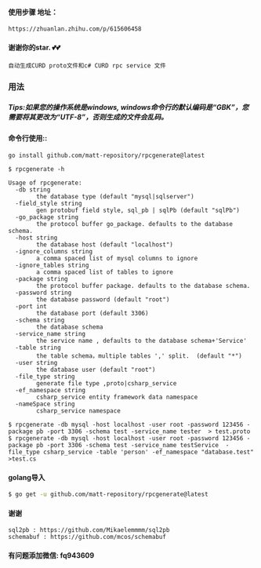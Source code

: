 #### 使用步骤 地址：
    https://zhuanlan.zhihu.com/p/615606458
    
#### 谢谢你的star. 💕💕

    自动生成CURD proto文件和c# CURD rpc service 文件

### 用法

##### Tips:如果您的操作系统是windows, windows命令行的默认编码是“GBK”，您需要将其更改为“UTF-8”，否则生成的文件会乱码。



#### 命令行使用::

`go install github.com/matt-repository/rpcgenerate@latest`

```
$ rpcgenerate -h

Usage of rpcgenerate:
  -db string
        the database type (default "mysql|sqlserver")
  -field_style string
        gen protobuf field style, sql_pb | sqlPb (default "sqlPb")
  -go_package string
        the protocol buffer go_package. defaults to the database schema.
  -host string
        the database host (default "localhost")
  -ignore_columns string
        a comma spaced list of mysql columns to ignore
  -ignore_tables string
        a comma spaced list of tables to ignore
  -package string
        the protocol buffer package. defaults to the database schema.
  -password string
        the database password (default "root")
  -port int
        the database port (default 3306)
  -schema string
        the database schema
  -service_name string
        the service name , defaults to the database schema+'Service'
  -table string
        the table schema，multiple tables ',' split.  (default "*")
  -user string
        the database user (default "root")
  -file_type string 
        generate file type ,proto|csharp_service
  -ef_namespace string 
        csharp_service entity framework data namespace      
  -nameSpace string 
        csharp_service namespace       
```

```
$ rpcgenerate -db mysql -host localhost -user root -password 123456 -package pb -port 3306 -schema test -service_name tester  > test.proto
$ rpcgenerate -db mysql -host localhost -user root -password 123456 -package pb -port 3306 -schema test -service_name testService  -file_type csharp_service -table 'person' -ef_namespace "database.test" >test.cs 

```



#### golang导入

```sh
$ go get -u github.com/matt-repository/rpcgenerate@latest
```

#### 谢谢
    sql2pb : https://github.com/Mikaelemmmm/sql2pb
    schemabuf : https://github.com/mcos/schemabuf
#### 有问题添加微信: fq943609
